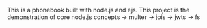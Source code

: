 This is a phonebook built with node.js and ejs.
This project is the demonstration of core node.js concepts
-> multer
-> jois
-> jwts
-> fs
